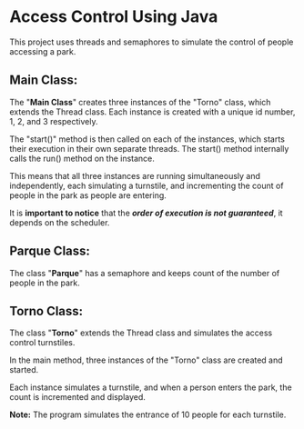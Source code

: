 # Access Control Using Java
This project uses threads and semaphores to simulate the control of people accessing a park. 

## Main Class:
The "**Main Class**" creates three instances of the "Torno" class, which extends the Thread class. Each instance is created with a unique id number, 1, 2, and 3 respectively.

The "start()" method is then called on each of the instances, which starts their execution in their own separate threads. The start() method internally calls the run() method on the instance.

This means that all three instances are running simultaneously and independently, each simulating a turnstile, and incrementing the count of people in the park as people are entering.

It is **important to notice** that the ***order of execution is not guaranteed***, it depends on the scheduler.

## Parque Class:

The class "**Parque**" has a semaphore and keeps count of the number of people in the park. 

## Torno Class:

The class "**Torno**" extends the Thread class and simulates the access control turnstiles. 

In the main method, three instances of the "Torno" class are created and started. 

Each instance simulates a turnstile, and when a person enters the park, the count is incremented and displayed. 

**Note:**
The program simulates the entrance of 10 people for each turnstile.
